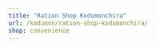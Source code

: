 ```yaml
---
title: "Ration Shop Kodumonchira"
url: /kodumon/ration-shop-kodumonchira/
shop: convenience
---
```

